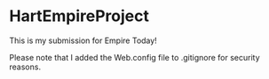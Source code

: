 # HartEmpireProject

This is my submission for Empire Today! 

Please note that I added the Web.config file to .gitignore for security reasons.
